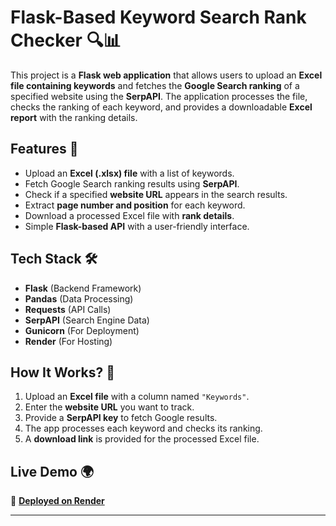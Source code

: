 
# **Flask-Based Keyword Search Rank Checker** 🔍📊  

This project is a **Flask web application** that allows users to upload an **Excel file containing keywords** and fetches the **Google Search ranking** of a specified website using the **SerpAPI**. The application processes the file, checks the ranking of each keyword, and provides a downloadable **Excel report** with the ranking details.

## **Features 🚀**
- Upload an **Excel (.xlsx) file** with a list of keywords.
- Fetch Google Search ranking results using **SerpAPI**.
- Check if a specified **website URL** appears in the search results.
- Extract **page number and position** for each keyword.
- Download a processed Excel file with **rank details**.
- Simple **Flask-based API** with a user-friendly interface.

## **Tech Stack 🛠️**
- **Flask** (Backend Framework)
- **Pandas** (Data Processing)
- **Requests** (API Calls)
- **SerpAPI** (Search Engine Data)
- **Gunicorn** (For Deployment)
- **Render** (For Hosting)

## **How It Works? 📌**
1. Upload an **Excel file** with a column named `"Keywords"`.
2. Enter the **website URL** you want to track.
3. Provide a **SerpAPI key** to fetch Google results.
4. The app processes each keyword and checks its ranking.
5. A **download link** is provided for the processed Excel file.

## **Live Demo 🌍**
🚀 **[Deployed on Render](https://keyword-search-rank-checker.onrender.com/)** 

---
